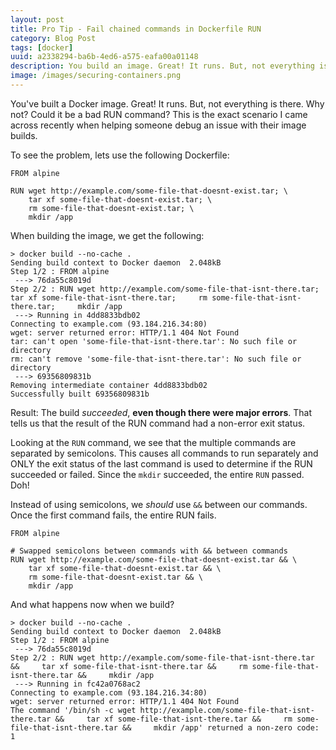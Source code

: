 ```yaml
---
layout: post
title: Pro Tip - Fail chained commands in Dockerfile RUN
category: Blog Post
tags: [docker]
uuid: a2338294-ba6b-4ed6-a575-eafa00a01148
description: You build an image. Great! It runs. But, not everything is there. Why not? Could it be a bad RUN command?
image: /images/securing-containers.png
---
```


You've built a Docker image. Great! It runs. But, not everything is there. Why not? Could it be a bad RUN command? This is the exact scenario I came across recently when helping someone debug an issue with their image builds.

To see the problem, lets use the following Dockerfile:

<pre class="no-wrap language-dockerfile" data-title="Dockerfile"><code class="dockerfile">FROM alpine

RUN wget http://example.com/some-file-that-doesnt-exist.tar; \
    tar xf some-file-that-doesnt-exist.tar; \
    rm some-file-that-doesnt-exist.tar; \
    mkdir /app
</code></pre>

When building the image, we get the following:

<pre class="no-wrap language-console" data-title="run output"><code class="console">> docker build --no-cache .
Sending build context to Docker daemon  2.048kB
Step 1/2 : FROM alpine
 ---> 76da55c8019d
Step 2/2 : RUN wget http://example.com/some-file-that-isnt-there.tar;     tar xf some-file-that-isnt-there.tar;     rm some-file-that-isnt-there.tar;     mkdir /app
 ---> Running in 4dd8833bdb02
Connecting to example.com (93.184.216.34:80)
wget: server returned error: HTTP/1.1 404 Not Found
tar: can't open 'some-file-that-isnt-there.tar': No such file or directory
rm: can't remove 'some-file-that-isnt-there.tar': No such file or directory
 ---> 69356809831b
Removing intermediate container 4dd8833bdb02
Successfully built 69356809831b
</code></pre>

Result: The build _succeeded_, **even though there were major errors**. That tells us that the result of the RUN command had a non-error exit status.

Looking at the `RUN` command, we see that the multiple commands are separated by semicolons. This causes all commands to run separately and ONLY the exit status of the last command is used to determine if the RUN succeeded or failed.  Since the `mkdir` succeeded, the entire `RUN` passed. Doh!

Instead of using semicolons, we _should_ use `&&` between our commands. Once the first command fails, the entire RUN fails.

<pre class="no-wrap language-dockerfile" data-title="Dockerfile"><code class="dockerfile">FROM alpine

# Swapped semicolons between commands with && between commands
RUN wget http://example.com/some-file-that-doesnt-exist.tar && \
    tar xf some-file-that-doesnt-exist.tar && \
    rm some-file-that-doesnt-exist.tar && \
    mkdir /app
</code></pre>

And what happens now when we build?

<pre class="no-wrap language-console" data-title="run output"><code class="console">> docker build --no-cache .
Sending build context to Docker daemon  2.048kB
Step 1/2 : FROM alpine
 ---> 76da55c8019d
Step 2/2 : RUN wget http://example.com/some-file-that-isnt-there.tar &&     tar xf some-file-that-isnt-there.tar &&     rm some-file-that-isnt-there.tar &&     mkdir /app
 ---> Running in fc42a0768ac2
Connecting to example.com (93.184.216.34:80)
wget: server returned error: HTTP/1.1 404 Not Found
The command '/bin/sh -c wget http://example.com/some-file-that-isnt-there.tar &&     tar xf some-file-that-isnt-there.tar &&     rm some-file-that-isnt-there.tar &&     mkdir /app' returned a non-zero code: 1
</code></pre>